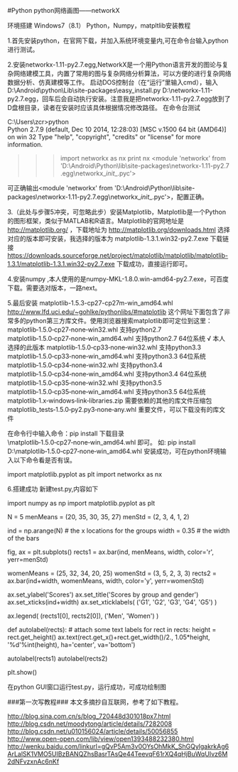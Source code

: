 #Python
python网络画图——networkX

环境搭建
Windows7（8.1）  Python，Numpy，matpltlib安装教程 

1.首先安装python，在官网下载，并加入系统环境变量内,可在命令台输入python进行测试。

2.安装networkx-1.11-py2.7.egg,NetworkX是一个用Python语言开发的图论与复杂网络建模工具，内置了常用的图与复杂网络分析算法，可以方便的进行复杂网络数据分析、仿真建模等工作。
启动DOS控制台（在“运行”里输入cmd），输入D:\Android\python\Lib\site-packages\easy_install.py D:\networkx-1.11-py2.7.egg，回车后会自动执行安装。注意我是把networkx-1.11-py2.7.egg放到了D盘根目录，读者在安装时应该具体根据情况修改路径。
在命令台测试

C:\Users\zcr>python                   
Python 2.7.9 (default, Dec 10 2014, 12:28:03) [MSC v.1500 64 bit (AMD64)] on win
32
Type "help", "copyright", "credits" or "license" for more information.
>>> import networkx as nx
>>> print nx
<module 'networkx' from 'D:\Android\Python\lib\site-packages\networkx-1.11-py2.7
.egg\networkx\__init__.pyc'>

可正确输出<module 'networkx' from 'D:\Android\Python\lib\site-packages\networkx-1.11-py2.7.egg\networkx\__init__.pyc'>，配置正确。

3.（此处与步骤5冲突，可忽略此步）安装Matplotlib，Matplotlib是一个Python的图形框架，类似于MATLAB和R语言。Matplotlib的官网地址是 http://matplotlib.org/ ，下载地址为 http://matplotlib.org/downloads.html 选择对应的版本即可安装，我选择的版本为 matplotlib-1.3.1.win32-py2.7.exe
下载链接
https://downloads.sourceforge.net/project/matplotlib/matplotlib/matplotlib-1.3.1/matplotlib-1.3.1.win32-py2.7.exe
下载成功，直接运行即可。

4.安装numpy ,本人使用的是numpy-MKL-1.8.0.win-amd64-py2.7.exe，可百度下载。需要选对版本，一路next。

5.最后安装 matplotlib-1.5.3-cp27-cp27m-win_amd64.whl
http://www.lfd.uci.edu/~gohlke/pythonlibs/#matplotlib  这个网址下面包含了非常多的python第三方库文件。使用浏览器搜索matplotlib即可定位到这里： 
matplotlib‑1.5.0‑cp27‑none‑win32.whl 支持python2.7 
matplotlib‑1.5.0‑cp27‑none‑win_amd64.whl 支持python2.7 64位系统    √ 本人选择的此版本
matplotlib‑1.5.0‑cp33‑none‑win32.whl 支持python3.3 
matplotlib‑1.5.0‑cp33‑none‑win_amd64.whl 支持python3.3 64位系统 
matplotlib‑1.5.0‑cp34‑none‑win32.whl 支持python3.4 
matplotlib‑1.5.0‑cp34‑none‑win_amd64.whl 支持python3.4 64位系统 
matplotlib‑1.5.0‑cp35‑none‑win32.whl 支持python3.5 
matplotlib‑1.5.0‑cp35‑none‑win_amd64.whl 支持python3.5 64位系统 
matplotlib‑1.x‑windows‑link‑libraries.zip 需要依赖的其他的库文件压缩包 
matplotlib_tests‑1.5.0‑py2.py3‑none‑any.whl 重要文件，可以下载没有的库文件

在命令行中输入命令：pip install 下载目录\matplotlib‑1.5.0‑cp27‑none‑win_amd64.whl  即可。 
如: pip install D:\matplotlib‑1.5.0‑cp27‑none‑win_amd64.whl
安装成功，可在python环境输入以下命令看是否有误。

import matplotlib.pyplot as plt
import networkx as nx 

6.搭建成功
新建test.py,内容如下

import numpy as np
import matplotlib.pyplot as plt

N = 5
menMeans = (20, 35, 30, 35, 27)
menStd =   (2, 3, 4, 1, 2)

ind = np.arange(N)  # the x locations for the groups
width = 0.35       # the width of the bars

fig, ax = plt.subplots()
rects1 = ax.bar(ind, menMeans, width, color='r', yerr=menStd)

womenMeans = (25, 32, 34, 20, 25)
womenStd =   (3, 5, 2, 3, 3)
rects2 = ax.bar(ind+width, womenMeans, width, color='y', yerr=womenStd)


ax.set_ylabel('Scores')
ax.set_title('Scores by group and gender')
ax.set_xticks(ind+width)
ax.set_xticklabels( ('G1', 'G2', 'G3', 'G4', 'G5') )

ax.legend( (rects1[0], rects2[0]), ('Men', 'Women') )

def autolabel(rects):
    # attach some text labels
    for rect in rects:
        height = rect.get_height()
        ax.text(rect.get_x()+rect.get_width()/2., 1.05*height, '%d'%int(height),
                ha='center', va='bottom')

autolabel(rects1)
autolabel(rects2)

plt.show()



在python GUI窗口运行test.py，运行成功，可成功绘制图


###第一次写教程###
本文多摘抄自互联网，参考了如下教程。

http://blog.sina.com.cn/s/blog_720448d301018px7.html
http://blog.csdn.net/moodytong/article/details/7282008
http://blog.csdn.net/u010156024/article/details/50056855
http://www.open-open.com/lib/view/open1393488232380.html
http://wenku.baidu.com/linkurl=gQvP5Am3v0OYsOhMkK_ShGQylgakrkAg6ArLalSK1VMO5UIBzBANQZhsBasrTAsQe44TeevqF61rXQ4qHjBuWqUIvz6M2dNFvzxnAc6nKf
